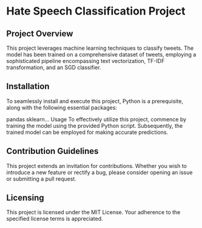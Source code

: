 # Hate Speech Classification Project
## Project Overview
This project leverages machine learning techniques to classify tweets. The model has been trained on a comprehensive dataset of tweets, employing a sophisticated pipeline encompassing text vectorization, TF-IDF transformation, and an SGD classifier.

## Installation
To seamlessly install and execute this project, Python is a prerequisite, along with the following essential packages:

pandas
sklearn...
Usage
To effectively utilize this project, commence by training the model using the provided Python script. Subsequently, the trained model can be employed for making accurate predictions.

## Contribution Guidelines
This project extends an invitation for contributions. Whether you wish to introduce a new feature or rectify a bug, please consider opening an issue or submitting a pull request.

## Licensing
This project is licensed under the MIT License. Your adherence to the specified license terms is appreciated.
